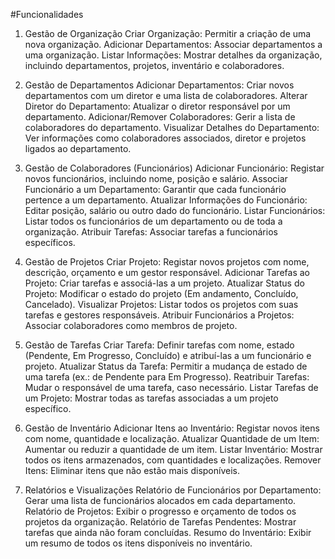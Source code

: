 #Funcionalidades

1. Gestão de Organização
Criar Organização: Permitir a criação de uma nova organização.
Adicionar Departamentos: Associar departamentos a uma organização.
Listar Informações: Mostrar detalhes da organização, incluindo departamentos, projetos, inventário e colaboradores.

2. Gestão de Departamentos
Adicionar Departamentos: Criar novos departamentos com um diretor e uma lista de colaboradores.
Alterar Diretor do Departamento: Atualizar o diretor responsável por um departamento.
Adicionar/Remover Colaboradores: Gerir a lista de colaboradores do departamento.
Visualizar Detalhes do Departamento: Ver informações como colaboradores associados, diretor e projetos ligados ao departamento.

3. Gestão de Colaboradores (Funcionários)
Adicionar Funcionário: Registar novos funcionários, incluindo nome, posição e salário.
Associar Funcionário a um Departamento: Garantir que cada funcionário pertence a um departamento.
Atualizar Informações do Funcionário: Editar posição, salário ou outro dado do funcionário.
Listar Funcionários: Listar todos os funcionários de um departamento ou de toda a organização.
Atribuir Tarefas: Associar tarefas a funcionários específicos.

4. Gestão de Projetos
Criar Projeto: Registar novos projetos com nome, descrição, orçamento e um gestor responsável.
Adicionar Tarefas ao Projeto: Criar tarefas e associá-las a um projeto.
Atualizar Status do Projeto: Modificar o estado do projeto (Em andamento, Concluído, Cancelado).
Visualizar Projetos: Listar todos os projetos com suas tarefas e gestores responsáveis.
Atribuir Funcionários a Projetos: Associar colaboradores como membros de projeto.

5. Gestão de Tarefas
Criar Tarefa: Definir tarefas com nome, estado (Pendente, Em Progresso, Concluído) e atribuí-las a um funcionário e projeto.
Atualizar Status da Tarefa: Permitir a mudança de estado de uma tarefa (ex.: de Pendente para Em Progresso).
Reatribuir Tarefas: Mudar o responsável de uma tarefa, caso necessário.
Listar Tarefas de um Projeto: Mostrar todas as tarefas associadas a um projeto específico.

6. Gestão de Inventário
Adicionar Itens ao Inventário: Registar novos itens com nome, quantidade e localização.
Atualizar Quantidade de um Item: Aumentar ou reduzir a quantidade de um item.
Listar Inventário: Mostrar todos os itens armazenados, com quantidades e localizações.
Remover Itens: Eliminar itens que não estão mais disponíveis.

7. Relatórios e Visualizações
Relatório de Funcionários por Departamento: Gerar uma lista de funcionários alocados em cada departamento.
Relatório de Projetos: Exibir o progresso e orçamento de todos os projetos da organização.
Relatório de Tarefas Pendentes: Mostrar tarefas que ainda não foram concluídas.
Resumo do Inventário: Exibir um resumo de todos os itens disponíveis no inventário.

